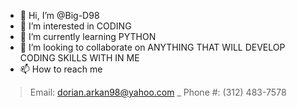 - 👋 Hi, I’m @Big-D98
- 👀 I’m interested in CODING
- 🌱 I’m currently learning PYTHON
- 💞️ I’m looking to collaborate on ANYTHING THAT WILL DEVELOP CODING SKILLS WITH IN ME
- 📫 How to reach me 
>Email: dorian.arkan98@yahoo.com _ Phone #: (312) 483-7578

<!---
Big-D98/Big-D98 is a ✨ special ✨ repository because its `README.md` (this file) appears on your GitHub profile.
You can click the Preview link to take a look at your changes.
--->

